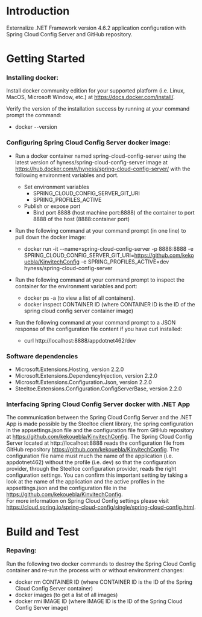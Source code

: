 # Introduction 
Externalize .NET Framework version 4.6.2 application configuration with Spring Cloud Config Server and GitHub repository.

# Getting Started

### Installing docker:
Install docker community edition for your supported platform (i.e. Linux, MacOS, Microsoft Window, etc.) at       https://docs.docker.com/install/.

Verify the version of the  installation success by running at your command prompt the command: 
- docker --version

### Configuring Spring Cloud Config Server docker image:
- Run a docker container named spring-cloud-config-server using the latest version of hyness/spring-cloud-config-server image at   https://hub.docker.com/r/hyness/spring-cloud-config-server/ with the following environment variables and port.
  - Set environment variables
    - SPRING_CLOUD_CONFIG_SERVER_GIT_URI
    - SPRING_PROFILES_ACTIVE
  - Publish or expose port
    - Bind port 8888 (host machine port:8888) of the container to port 8888 of the host (8888:container port)
      
- Run the following command at your command prompt (in one line) to pull down the docker image:
  - docker run -it --name=spring-cloud-config-server -p 8888:8888 -e SPRING_CLOUD_CONFIG_SERVER_GIT_URI=https://github.com/kekouebla/KinvitechConfig -e SPRING_PROFILES_ACTIVE=dev hyness/spring-cloud-config-server

- Run the following command at your command prompt to inspect the container for the environment variables and port:
  - docker ps -a (to view a list of all containers).
  - docker inspect CONTAINER ID (where CONTAINER ID is the ID of the spring cloud config server container image)
  
- Run the following command at your command prompt to a JSON response of the configuration file content if you have curl installed:
  - curl http://localhost:8888/appdotnet462/dev


### Software dependencies
   - Microsoft.Extensions.Hosting, version 2.2.0
   - Microsoft.Extensions.DependencyInjection, version 2.2.0
   - Microsoft.Extensions.Configuration.Json, version 2.2.0
   - Steeltoe.Extensions.Configuration.ConfigServerBase, version 2.2.0

### Interfacing Spring Cloud Config Server docker with .NET App
The communication between the Spring Cloud Config Server and the .NET App is made possible by the Steeltoe client library, the            spring configuration in the appsettings.json file and the configuration file from GitHub repository at https://github.com/kekouebla/KinvitechConfig.  The Spring Cloud Config Server located at http://localhost:8888 reads the configuration file from GitHub repository https://github.com/kekouebla/KinvitechConfig.  The configuration file name must much the name of the application (i.e. appdotnet462) without the profile (i.e. dev) so that the configuration provider, through the Steeltoe configuration provider, reads the right configuration settings.  You can confirm this important setting by taking a look at the name of the application and the active profiles in the appsettings.json and the configuration file in the https://github.com/kekouebla/KinvitechConfig.  
For more information on Spring Cloud Config settings please visit https://cloud.spring.io/spring-cloud-config/single/spring-cloud-config.html.

# Build and Test
### Repaving:
Run the following two docker commands to destroy the Spring Cloud Config container and re-run the process with or without environment changes:
- docker rm CONTAINER ID (where CONTAINER ID is the ID of the Spring Cloud Config Server container)
- docker images (to get a list of all images)
- docker rmi IMAGE ID (where IMAGE ID is the ID of the Spring Cloud Config Server image)

